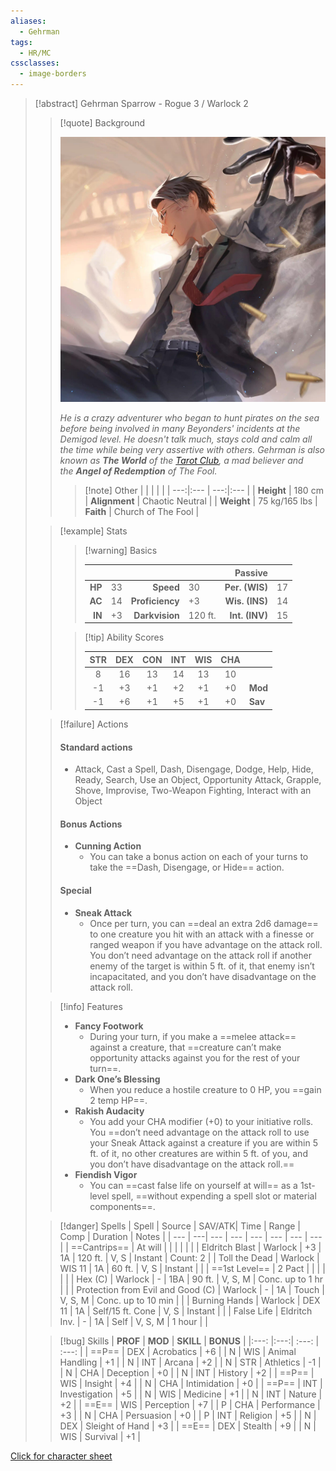 ```yaml
---
aliases:
  - Gehrman
tags:
  - HR/MC
cssclasses:
  - image-borders
---
```


> [!abstract] Gehrman Sparrow - Rogue 3 / Warlock 2
> 
>> [!quote] Background
>>
>> ![0.25](images/gehrmanicon.jpg)
>>
>> *He is a crazy adventurer who began to hunt pirates on the sea before being involved in many Beyonders' incidents at the Demigod level. He doesn't talk much, stays cold and calm all the time while being very assertive with others. Gehrman is also known as **The World** of the [Tarot Club](https://lordofthemysteries.fandom.com/wiki/Tarot_Club "Tarot Club"), a mad believer and the **Angel of Redemption** of The Fool.*
>>
>>> [!note] Other
>>> |     |     |     |     |
>>> | ---:|:--- | ---:|:--- |
>>> | **Height** | 180 cm | **Alignment** | Chaotic Neutral |
>>> | **Weight** | 75 kg/165 lbs | **Faith** | Church of The Fool | 
>
>> [!example] Stats
>>> [!warning] Basics
>>> 
>>> |     |     |     |     | **Passive** |     |
>>> | ---:|:--- | ---:|:--- | ---:|:--- |
>>> | **HP** | 33 | **Speed** | 30 | **Per. (WIS)** | 17 |
>>> | **AC** | 14 | **Proficiency** | +3 | **Wis. (INS)** | 14 |
>>> | **IN** | +3 | **Darkvision** | 120 ft. | **Int. (INV)** | 15 |
>>
>>> [!tip] Ability Scores
>>> 
>>> | STR | DEX | CON | INT | WIS | CHA |  |
>>> |:---:|:---:|:---:|:---:|:---:|:---:|:--- |
>>> |  8 | 16 | 13 | 14 | 13 | 10 |     |
>>> | -1 | +3 | +1 | +2 | +1 | +0 | **Mod** |
>>> | -1 | +6 | +1 | +5 | +1 | +0 | **Sav** |
>>
>
>> [!failure] Actions 
>> #### Standard actions
>> - Attack, Cast a Spell, Dash, Disengage, Dodge, Help, Hide, Ready, Search, Use an Object, Opportunity Attack, Grapple, Shove, Improvise, Two-Weapon Fighting, Interact with an Object 
>> #### Bonus Actions 
>> - **Cunning Action** 
>>     - You can take a bonus action on each of your turns to take the ==Dash, Disengage, or Hide== action. 
>> #### Special
>> - **Sneak Attack** 
>>     - Once per turn, you can ==deal an extra 2d6 damage== to one creature you hit with an attack with a finesse or ranged weapon if you have advantage on the attack roll. You don’t need advantage on the attack roll if another enemy of the target is within 5 ft. of it, that enemy isn’t incapacitated, and you don’t have disadvantage on the attack roll. 
>
>> [!info] Features
>> - **Fancy Footwork**  
>>     - During your turn, if you make a ==melee attack== against a creature, that ==creature can’t make opportunity attacks against you for the rest of your turn==. 
>> - **Dark One’s Blessing**
>>     - When you reduce a hostile creature to 0 HP, you ==gain 2 temp HP==.
>> - **Rakish Audacity**
>>     - You add your CHA modifier (+0) to your initiative rolls. You ==don’t need advantage on the attack roll to use your Sneak Attack against a creature if you are within 5 ft. of it, no other creatures are within 5 ft. of you, and you don’t have disadvantage on the attack roll.== 
>> - **Fiendish Vigor** 
>>     - You can ==cast false life on yourself at will== as a 1st-level spell, ==without expending a spell slot or material components==.
>
>>[!danger] Spells 
>>| Spell | Source | SAV/ATK| Time | Range | Comp | Duration | Notes |
>>| --- | ---| --- | --- | --- | --- | --- | --- | 
>>| ==Cantrips== | At will | | | | | |
>>| Eldritch Blast | Warlock | +3 | 1A | 120 ft. | V, S | Instant | Count: 2 |
>>| Toll the Dead | Warlock | WIS 11 | 1A | 60 ft. | V, S | Instant | |
>>| ==1st Level== | 2 Pact  | | | | | |
>>| Hex (C) | Warlock | - | 1BA | 90 ft. | V, S, M | Conc. up to 1 hr | |
>>| Protection from Evil and Good (C) | Warlock | - | 1A | Touch | V, S, M | Conc. up to 10 min | |
>>| Burning Hands | Warlock | DEX 11 | 1A | Self/15 ft. Cone | V, S | Instant | |
>>| False Life | Eldritch Inv. | - | 1A | Self | V, S, M | 1 hour | |
>
>>[!bug] Skills
>>| **PROF** | **MOD** | **SKILL**           | **BONUS** |
>>|:---: |:---:| :---:           | :---: |
>>| ==P==    | DEX | Acrobatics      |  +6   |
>>| N    | WIS | Animal Handling |  +1   |
>>| N    | INT | Arcana          |  +2   |
>>| N    | STR | Athletics       |  -1   |
>>| N    | CHA | Deception       |  +0   |
>>| N    | INT | History         |  +2   |
>>| ==P==    | WIS | Insight         |  +4   |
>>| N    | CHA | Intimidation    |  +0   | 
>>| ==P==    | INT | Investigation   |  +5   |
>>| N    | WIS | Medicine        |  +1   |
>>| N    | INT | Nature          |  +2   |
>>| ==E==    | WIS | Perception      |  +7   |
>>| P    | CHA | Performance     |  +3   |
>>| N    | CHA | Persuasion      |  +0   |
>>| P    | INT | Religion        |  +5   |
>>| N    | DEX | Sleight of Hand |  +3   |
>>| ==E==    | DEX | Stealth         |  +9   |
>>| N    | WIS | Survival        |  +1   |

[Click for character sheet](Gehrman%20Sparrow.pdf)